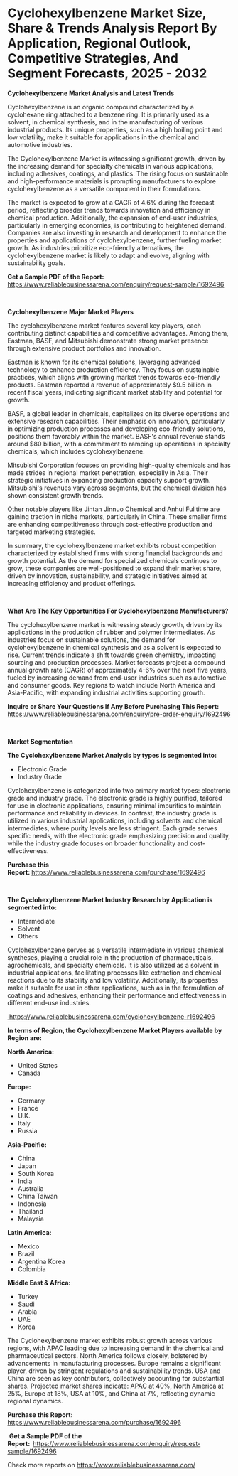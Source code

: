 <p><h1>Cyclohexylbenzene Market Size, Share & Trends Analysis Report By Application, Regional Outlook, Competitive Strategies, And Segment Forecasts, 2025 - 2032</h1></p><p><strong>Cyclohexylbenzene Market Analysis and Latest Trends</strong></p>
<p><p>Cyclohexylbenzene is an organic compound characterized by a cyclohexane ring attached to a benzene ring. It is primarily used as a solvent, in chemical synthesis, and in the manufacturing of various industrial products. Its unique properties, such as a high boiling point and low volatility, make it suitable for applications in the chemical and automotive industries.</p><p>The Cyclohexylbenzene Market is witnessing significant growth, driven by the increasing demand for specialty chemicals in various applications, including adhesives, coatings, and plastics. The rising focus on sustainable and high-performance materials is prompting manufacturers to explore cyclohexylbenzene as a versatile component in their formulations. </p><p>The market is expected to grow at a CAGR of 4.6% during the forecast period, reflecting broader trends towards innovation and efficiency in chemical production. Additionally, the expansion of end-user industries, particularly in emerging economies, is contributing to heightened demand. Companies are also investing in research and development to enhance the properties and applications of cyclohexylbenzene, further fueling market growth. As industries prioritize eco-friendly alternatives, the cyclohexylbenzene market is likely to adapt and evolve, aligning with sustainability goals.</p></p>
<p><strong>Get a Sample PDF of the Report:&nbsp;</strong> <a href="https://www.reliablebusinessarena.com/enquiry/request-sample/1692496?utm_campaign=2819&utm_medium=2&utm_source=Github&utm_content=ia&utm_term=01042025&utm_id=cyclohexylbenzene">https://www.reliablebusinessarena.com/enquiry/request-sample/1692496</a></p>
<p>&nbsp;</p>
<p><strong>Cyclohexylbenzene Major Market Players</strong></p>
<p><p>The cyclohexylbenzene market features several key players, each contributing distinct capabilities and competitive advantages. Among them, Eastman, BASF, and Mitsubishi demonstrate strong market presence through extensive product portfolios and innovation.</p><p>Eastman is known for its chemical solutions, leveraging advanced technology to enhance production efficiency. They focus on sustainable practices, which aligns with growing market trends towards eco-friendly products. Eastman reported a revenue of approximately $9.5 billion in recent fiscal years, indicating significant market stability and potential for growth.</p><p>BASF, a global leader in chemicals, capitalizes on its diverse operations and extensive research capabilities. Their emphasis on innovation, particularly in optimizing production processes and developing eco-friendly solutions, positions them favorably within the market. BASF's annual revenue stands around $80 billion, with a commitment to ramping up operations in specialty chemicals, which includes cyclohexylbenzene.</p><p>Mitsubishi Corporation focuses on providing high-quality chemicals and has made strides in regional market penetration, especially in Asia. Their strategic initiatives in expanding production capacity support growth. Mitsubishi's revenues vary across segments, but the chemical division has shown consistent growth trends.</p><p>Other notable players like Jintan Jinnuo Chemical and Anhui Fulltime are gaining traction in niche markets, particularly in China. These smaller firms are enhancing competitiveness through cost-effective production and targeted marketing strategies.</p><p>In summary, the cyclohexylbenzene market exhibits robust competition characterized by established firms with strong financial backgrounds and growth potential. As the demand for specialized chemicals continues to grow, these companies are well-positioned to expand their market share, driven by innovation, sustainability, and strategic initiatives aimed at increasing efficiency and product offerings.</p></p>
<p>&nbsp;</p>
<p><strong>What Are The Key Opportunities For Cyclohexylbenzene Manufacturers?</strong></p>
<p><p>The cyclohexylbenzene market is witnessing steady growth, driven by its applications in the production of rubber and polymer intermediates. As industries focus on sustainable solutions, the demand for cyclohexylbenzene in chemical synthesis and as a solvent is expected to rise. Current trends indicate a shift towards green chemistry, impacting sourcing and production processes. Market forecasts project a compound annual growth rate (CAGR) of approximately 4-6% over the next five years, fueled by increasing demand from end-user industries such as automotive and consumer goods. Key regions to watch include North America and Asia-Pacific, with expanding industrial activities supporting growth.</p></p>
<p><strong>Inquire or Share Your Questions If Any Before Purchasing This Report:</strong> <a href="https://www.reliablebusinessarena.com/enquiry/pre-order-enquiry/1692496?utm_campaign=2819&utm_medium=2&utm_source=Github&utm_content=ia&utm_term=01042025&utm_id=cyclohexylbenzene">https://www.reliablebusinessarena.com/enquiry/pre-order-enquiry/1692496</a></p>
<p>&nbsp;</p>
<p><strong>Market Segmentation</strong></p>
<p><strong>The Cyclohexylbenzene Market Analysis by types is segmented into:</strong></p>
<p><ul><li>Electronic Grade</li><li>Industry Grade</li></ul></p>
<p><p>Cyclohexylbenzene is categorized into two primary market types: electronic grade and industry grade. The electronic grade is highly purified, tailored for use in electronic applications, ensuring minimal impurities to maintain performance and reliability in devices. In contrast, the industry grade is utilized in various industrial applications, including solvents and chemical intermediates, where purity levels are less stringent. Each grade serves specific needs, with the electronic grade emphasizing precision and quality, while the industry grade focuses on broader functionality and cost-effectiveness.</p></p>
<p><strong>Purchase this Report:&nbsp;</strong><a href="https://www.reliablebusinessarena.com/purchase/1692496?utm_campaign=2819&utm_medium=2&utm_source=Github&utm_content=ia&utm_term=01042025&utm_id=cyclohexylbenzene">https://www.reliablebusinessarena.com/purchase/1692496</a></p>
<p>&nbsp;</p>
<p><strong>The Cyclohexylbenzene Market Industry Research by Application is segmented into:</strong></p>
<p><ul><li>Intermediate</li><li>Solvent</li><li>Others</li></ul></p>
<p><p>Cyclohexylbenzene serves as a versatile intermediate in various chemical syntheses, playing a crucial role in the production of pharmaceuticals, agrochemicals, and specialty chemicals. It is also utilized as a solvent in industrial applications, facilitating processes like extraction and chemical reactions due to its stability and low volatility. Additionally, its properties make it suitable for use in other applications, such as in the formulation of coatings and adhesives, enhancing their performance and effectiveness in different end-use industries.</p></p>
<p><a href="https://www.reliablebusinessarena.com/cyclohexylbenzene-r1692496?utm_campaign=2819&utm_medium=2&utm_source=Github&utm_content=ia&utm_term=01042025&utm_id=cyclohexylbenzene">&nbsp;https://www.reliablebusinessarena.com/cyclohexylbenzene-r1692496</a></p>
<p><strong>In terms of Region, the Cyclohexylbenzene Market Players available by Region are:</strong></p>
<p>
    <p> <strong> North America: </strong>
        <ul>
            <li>United States</li>
            <li>Canada</li>
        </ul>
        </p> 
    <p> <strong> Europe: </strong>
        <ul>
            <li>Germany</li>
            <li>France</li>
            <li>U.K.</li>
            <li>Italy</li>
            <li>Russia</li>
        </ul>
        </p> 
    <p> <strong> Asia-Pacific: </strong>
        <ul>
            <li>China</li>
            <li>Japan</li>
            <li>South Korea</li>
            <li>India</li>
            <li>Australia</li>
            <li>China Taiwan</li>
            <li>Indonesia</li>
            <li>Thailand</li>
            <li>Malaysia</li>
        </ul>
        </p> 
    <p> <strong> Latin America: </strong>
        <ul>
            <li>Mexico</li>
            <li>Brazil</li>
            <li>Argentina Korea</li>
            <li>Colombia</li>
        </ul>
        </p> 
    <p> <strong> Middle East & Africa: </strong>
        <ul>
            <li>Turkey</li>
            <li>Saudi</li>
            <li>Arabia</li>
            <li>UAE</li>
            <li>Korea</li>
        </ul>
    </p>
    </p>
<p><p>The Cyclohexylbenzene market exhibits robust growth across various regions, with APAC leading due to increasing demand in the chemical and pharmaceutical sectors. North America follows closely, bolstered by advancements in manufacturing processes. Europe remains a significant player, driven by stringent regulations and sustainability trends. USA and China are seen as key contributors, collectively accounting for substantial shares. Projected market shares indicate: APAC at 40%, North America at 25%, Europe at 18%, USA at 10%, and China at 7%, reflecting dynamic regional dynamics.</p></p>
<p><strong>Purchase this Report: </strong><a href="https://www.reliablebusinessarena.com/purchase/1692496?utm_campaign=2819&utm_medium=2&utm_source=Github&utm_content=ia&utm_term=01042025&utm_id=cyclohexylbenzene">https://www.reliablebusinessarena.com/purchase/1692496</a></p>
<p>&nbsp;<strong>Get a Sample PDF of the Report:&nbsp;&nbsp;</strong><a href="https://www.reliablebusinessarena.com/enquiry/request-sample/1692496?utm_campaign=2819&utm_medium=2&utm_source=Github&utm_content=ia&utm_term=01042025&utm_id=cyclohexylbenzene">https://www.reliablebusinessarena.com/enquiry/request-sample/1692496</a></p>
<p><strong></strong></p>
<p>Check more reports on <a href="https://www.reliablebusinessarena.com/?utm_campaign=2819&utm_medium=2&utm_source=Github&utm_content=ia&utm_term=01042025&utm_id=cyclohexylbenzene">https://www.reliablebusinessarena.com/</a></p>